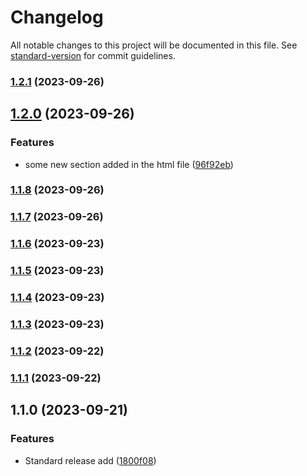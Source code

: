 # Changelog

All notable changes to this project will be documented in this file. See [standard-version](https://github.com/conventional-changelog/standard-version) for commit guidelines.

### [1.2.1](https://github.com/ANIKET1074/Task_1_Crystegraphy/compare/v1.2.0...v1.2.1) (2023-09-26)

## [1.2.0](https://github.com/ANIKET1074/Task_1_Crystegraphy/compare/v1.1.8...v1.2.0) (2023-09-26)


### Features

* some new section added in the html file ([96f92eb](https://github.com/ANIKET1074/Task_1_Crystegraphy/commit/96f92ebbf5aefafb09ba922b24191d7d9c7b07f3))

### [1.1.8](https://github.com/ANIKET1074/Task_1_Crystegraphy/compare/v1.1.7...v1.1.8) (2023-09-26)

### [1.1.7](https://github.com/ANIKET1074/Task_1_Crystegraphy/compare/v1.1.6...v1.1.7) (2023-09-26)

### [1.1.6](https://github.com/ANIKET1074/Task_1_Crystegraphy/compare/v1.1.5...v1.1.6) (2023-09-23)

### [1.1.5](https://github.com/ANIKET1074/Task_1_Crystegraphy/compare/v1.1.4...v1.1.5) (2023-09-23)

### [1.1.4](https://github.com/ANIKET1074/Task_1_Crystegraphy/compare/v1.1.3...v1.1.4) (2023-09-23)

### [1.1.3](https://github.com/ANIKET1074/Task_1_Crystegraphy/compare/v1.1.2...v1.1.3) (2023-09-23)

### [1.1.2](https://github.com/ANIKET1074/Task_1_Crystegraphy/compare/v1.1.1...v1.1.2) (2023-09-22)

### [1.1.1](https://github.com/ANIKET1074/Task_1_Crystegraphy/compare/v1.1.0...v1.1.1) (2023-09-22)

## 1.1.0 (2023-09-21)


### Features

* Standard release add ([1800f08](https://github.com/ANIKET1074/Task_1_Crystegraphy/commit/1800f08b93799198aa2119dd51ac03e5bcb178bb))
